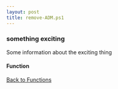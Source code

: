 ```yaml
---
layout: post
title: remove-ADM.ps1
---
```


### something exciting

Some information about the exciting thing

#### Function

<script async src="https://gist-it.appspot.com/github.com/BanterBoy/scripts-blog/blob/master/PowerShell/functions/remove-ADM.ps1"></script>

<a href="/menu/_pages/functions.html">Back to Functions</a>
